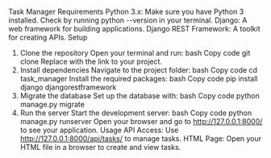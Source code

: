 Task Manager
Requirements
Python 3.x: Make sure you have Python 3 installed. Check by running python --version in your terminal.
Django: A web framework for building applications.
Django REST Framework: A toolkit for creating APIs.
Setup
1. Clone the repository
Open your terminal and run:
bash
Copy code
git clone <repository-url>
Replace <repository-url> with the link to your project.
2. Install dependencies
Navigate to the project folder:
bash
Copy code
cd task_manager
Install the required packages:
bash
Copy code
pip install django djangorestframework
3. Migrate the database
Set up the database with:
bash
Copy code
python manage.py migrate
4. Run the server
Start the development server:
bash
Copy code
python manage.py runserver
Open your browser and go to http://127.0.0.1:8000/ to see your application.
Usage
API Access: Use http://127.0.0.1:8000/api/tasks/ to manage tasks.
HTML Page: Open your HTML file in a browser to create and view tasks.
